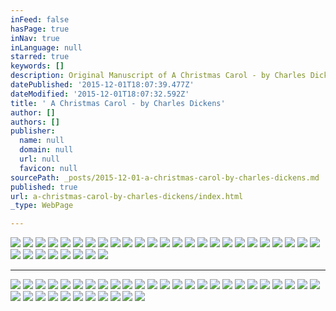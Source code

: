 ```yaml
---
inFeed: false
hasPage: true
inNav: true
inLanguage: null
starred: true
keywords: []
description: Original Manuscript of A Christmas Carol - by Charles Dickens
datePublished: '2015-12-01T18:07:39.477Z'
dateModified: '2015-12-01T18:07:32.592Z'
title: ' A Christmas Carol - by Charles Dickens'
author: []
authors: []
publisher:
  name: null
  domain: null
  url: null
  favicon: null
sourcePath: _posts/2015-12-01-a-christmas-carol-by-charles-dickens.md
published: true
url: a-christmas-carol-by-charles-dickens/index.html
_type: WebPage

---
```

![](https://the-grid-user-content.s3-us-west-2.amazonaws.com/c245c06c-bf22-49b0-a018-4b5c67524045.jpg)
![](https://the-grid-user-content.s3-us-west-2.amazonaws.com/2e3261de-5641-4f45-a7e9-7963145d8e1c.jpg)
![](https://the-grid-user-content.s3-us-west-2.amazonaws.com/6d70c977-abe6-414c-85ef-82a2a315cdd6.jpg)
![](https://the-grid-user-content.s3-us-west-2.amazonaws.com/5e065abe-92fb-4440-81f6-04d26b599bb2.jpg)
![](https://the-grid-user-content.s3-us-west-2.amazonaws.com/a9904fa3-6656-497c-bd49-ad2454a61e7b.jpg)
![](https://the-grid-user-content.s3-us-west-2.amazonaws.com/baddb0a3-0ec0-4928-bc37-f6bb289d89fa.jpg)
![](https://the-grid-user-content.s3-us-west-2.amazonaws.com/dfc12648-76a8-4aeb-8dc1-747b68f17639.jpg)
![](https://the-grid-user-content.s3-us-west-2.amazonaws.com/9d5763de-a278-4584-b70c-67e24bc4df35.jpg)
![](https://the-grid-user-content.s3-us-west-2.amazonaws.com/7ecdcc0b-494a-4e6f-8429-f299c8ec3a9d.jpg)
![](https://the-grid-user-content.s3-us-west-2.amazonaws.com/bdd512a7-a45a-4375-932e-d41c586dd698.jpg)
![](https://the-grid-user-content.s3-us-west-2.amazonaws.com/7cbe5208-033c-486b-bce7-bc039c92fa20.jpg)
![](https://the-grid-user-content.s3-us-west-2.amazonaws.com/c3c0b810-3c7e-4141-b5e8-45f51bd6afd2.jpg)
![](https://the-grid-user-content.s3-us-west-2.amazonaws.com/30ef232e-36e2-4137-b970-86e0e4b71a5b.jpg)
![](https://the-grid-user-content.s3-us-west-2.amazonaws.com/91b9943c-7029-49f2-960a-3222c46fa530.jpg)
![](https://the-grid-user-content.s3-us-west-2.amazonaws.com/48fba0a3-587d-42c6-9903-3895f8e20b0f.jpg)
![](https://the-grid-user-content.s3-us-west-2.amazonaws.com/57145d90-89e7-4606-8051-f79cb58469a6.jpg)
![](https://the-grid-user-content.s3-us-west-2.amazonaws.com/d202e8a2-b41f-432f-be8c-19c08f24f833.jpg)
![](https://the-grid-user-content.s3-us-west-2.amazonaws.com/4cdb3471-8265-44d0-8a74-395a8000ff62.jpg)
![](https://the-grid-user-content.s3-us-west-2.amazonaws.com/bff9b8d4-473f-4fdb-8a85-aab0dd507d2e.jpg)
![](https://the-grid-user-content.s3-us-west-2.amazonaws.com/0a6546e2-8fd6-4ba3-84fe-e5f2ea3198fc.jpg)
![](https://the-grid-user-content.s3-us-west-2.amazonaws.com/42a91559-3966-4445-9ebc-6570fc81ae70.jpg)
![](https://the-grid-user-content.s3-us-west-2.amazonaws.com/88d4266b-5f99-4495-8bfb-6e42b6788e2f.jpg)
![](https://the-grid-user-content.s3-us-west-2.amazonaws.com/1c08e1ae-1742-4fd3-9359-8ea0aeda42b4.jpg)
![](https://the-grid-user-content.s3-us-west-2.amazonaws.com/1175e261-1024-49a8-851c-23e5f99c5036.jpg)
![](https://the-grid-user-content.s3-us-west-2.amazonaws.com/8033c2c6-d2bd-4813-a30d-8624568e6037.jpg)
![](https://the-grid-user-content.s3-us-west-2.amazonaws.com/af0e8c3d-802f-45de-acf2-00e7ee6097ad.jpg)
![](https://the-grid-user-content.s3-us-west-2.amazonaws.com/0cbc2967-7b75-440b-a0a9-8a6a84ef876c.jpg)
![](https://the-grid-user-content.s3-us-west-2.amazonaws.com/ee829b6c-d2ad-4583-978a-f07195eea807.jpg)
![](https://the-grid-user-content.s3-us-west-2.amazonaws.com/5a1ea769-3c22-497b-80cc-984f3090795a.jpg)
![](https://the-grid-user-content.s3-us-west-2.amazonaws.com/b78c30a9-a756-4559-bfe9-7944263f2ae5.jpg)
![](https://the-grid-user-content.s3-us-west-2.amazonaws.com/5677665f-f205-4ff6-9a36-5883baed9510.jpg)
![](https://the-grid-user-content.s3-us-west-2.amazonaws.com/5cdc79a8-2e00-4c76-8348-1821ed0f75f0.jpg)
![](https://the-grid-user-content.s3-us-west-2.amazonaws.com/c462a997-84c1-4213-860b-9845cb5bdc2c.jpg)

---
![](https://the-grid-user-content.s3-us-west-2.amazonaws.com/3bef34b8-a636-4f3f-8339-a3b4ebacaafc.jpg)
![](https://the-grid-user-content.s3-us-west-2.amazonaws.com/9e0ec666-93e6-413f-b76d-47d6f975de7f.jpg)
![](https://the-grid-user-content.s3-us-west-2.amazonaws.com/e4a2aa63-17a9-4748-9d44-1aef789f48da.jpg)
![](https://the-grid-user-content.s3-us-west-2.amazonaws.com/25984432-9ebb-453e-a76d-d0656d3019ad.jpg)
![](https://the-grid-user-content.s3-us-west-2.amazonaws.com/1f7c1984-5ba6-4a74-855d-088722a00567.jpg)
![](https://the-grid-user-content.s3-us-west-2.amazonaws.com/231e5e6a-d633-4706-9690-6b13f8454457.jpg)
![](https://the-grid-user-content.s3-us-west-2.amazonaws.com/4288f669-555b-4c0e-9d61-dd81e8f096b9.jpg)
![](https://the-grid-user-content.s3-us-west-2.amazonaws.com/623abf42-56a4-403d-bf0d-251ee9a5bb0e.jpg)
![](https://the-grid-user-content.s3-us-west-2.amazonaws.com/bea3e0fd-8a5c-44f2-b872-2099af6d3738.jpg)
![](https://the-grid-user-content.s3-us-west-2.amazonaws.com/d2ff3457-06d6-486f-a5ad-5976946a766a.jpg)
![](https://the-grid-user-content.s3-us-west-2.amazonaws.com/d2be7de8-690c-454a-9a78-cd0f16a895ad.jpg)
![](https://the-grid-user-content.s3-us-west-2.amazonaws.com/c95fa285-6d72-4cc2-a107-1f346e7d9d93.jpg)
![](https://the-grid-user-content.s3-us-west-2.amazonaws.com/8ccab247-a74c-4aff-9907-bd2e04064622.jpg)
![](https://the-grid-user-content.s3-us-west-2.amazonaws.com/ef945082-2362-42e7-8eb2-5b1fb618f56f.jpg)
![](https://the-grid-user-content.s3-us-west-2.amazonaws.com/97a9bbb9-d16c-4172-9492-33c9aef344c7.jpg)
![](https://the-grid-user-content.s3-us-west-2.amazonaws.com/af9188cb-63af-4061-bae1-a478f56f1bb6.jpg)
![](https://the-grid-user-content.s3-us-west-2.amazonaws.com/941fc7d6-65ed-49de-95a7-6c943c1961c4.jpg)
![](https://the-grid-user-content.s3-us-west-2.amazonaws.com/5fefc917-a85e-468f-879b-19a33675a087.jpg)
![](https://the-grid-user-content.s3-us-west-2.amazonaws.com/e9a7cced-86af-491e-bd6c-b14958975a95.jpg)
![](https://the-grid-user-content.s3-us-west-2.amazonaws.com/c59649b2-776a-4f85-b1ab-fd32078a57a4.jpg)
![](https://the-grid-user-content.s3-us-west-2.amazonaws.com/840c48bc-eadb-41ad-a6b7-c3ba0160ac93.jpg)
![](https://the-grid-user-content.s3-us-west-2.amazonaws.com/a35a3f68-9300-42fb-9a4f-4f104bb73509.jpg)
![](https://the-grid-user-content.s3-us-west-2.amazonaws.com/a3d22775-f576-4dbe-b7f1-1f412e5d4c1d.jpg)
![](https://the-grid-user-content.s3-us-west-2.amazonaws.com/9bdd30a9-05ab-46ba-bebe-dfb5f6a2b2b0.jpg)
![](https://the-grid-user-content.s3-us-west-2.amazonaws.com/85a0a43d-d95c-4854-94a0-6e7dca326c18.jpg)
![](https://the-grid-user-content.s3-us-west-2.amazonaws.com/3fe01459-6bd2-4ea2-85a1-fb717f9a4dd5.jpg)
![](https://the-grid-user-content.s3-us-west-2.amazonaws.com/6dcf76f5-8aa1-4bd6-8caf-92b134c313ee.jpg)
![](https://the-grid-user-content.s3-us-west-2.amazonaws.com/d1c85730-4872-4c69-98bc-baa463de8abc.jpg)
![](https://the-grid-user-content.s3-us-west-2.amazonaws.com/26253be1-7723-4598-a33f-41634d3d7769.jpg)
![](https://the-grid-user-content.s3-us-west-2.amazonaws.com/66a967f5-7193-43da-a172-e6efeb1d7cba.jpg)
![](https://the-grid-user-content.s3-us-west-2.amazonaws.com/d6bab99b-2202-41ec-826c-1b78c904dbc9.jpg)
![](https://the-grid-user-content.s3-us-west-2.amazonaws.com/141d2436-9a68-4c1a-a6fa-6e73326dd268.jpg)
![](https://the-grid-user-content.s3-us-west-2.amazonaws.com/13287269-8788-4f2a-8e81-0826724f399c.jpg)
![](https://the-grid-user-content.s3-us-west-2.amazonaws.com/5f4cf2eb-176e-40e7-acb6-ba0698f1f653.jpg)
![](https://the-grid-user-content.s3-us-west-2.amazonaws.com/5d45d9da-8a5e-4112-a0a9-55960c917379.jpg)
![](https://the-grid-user-content.s3-us-west-2.amazonaws.com/0d66ead8-662d-4aa1-9962-9fa1286028cf.jpg)